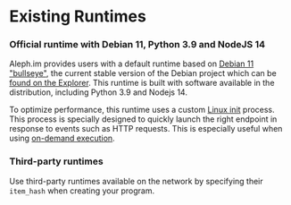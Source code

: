 # Existing Runtimes

### Official runtime with Debian 11, Python 3.9 and NodeJS 14

Aleph.im provides users with a default runtime based on [Debian 11 "bullseye"](https://wiki.debian.org/DebianBullseye),
the current stable version of the Debian project which can
be [found on the Explorer](https://explorer.aleph.im/address/ETH/0x101d8D16372dBf5f1614adaE95Ee5CCE61998Fc9/message/STORE/bd79839bf96e595a06da5ac0b6ba51dea6f7e2591bb913deccded04d831d29f4).
This runtime is built with software available in the distribution, including Python 3.9 and Nodejs 14.

To optimize performance, this runtime uses a custom [Linux init](https://en.wikipedia.org/wiki/Init) process. This
process is specially designed to quickly launch the right endpoint in response to events such as HTTP requests. This is
especially useful when using [on-demand execution](../on_demand.md).

[//]: # (Not available yet)

[//]: # (### Official minimal runtime for binaries &#40;Rust, Go, ...&#41;)

[//]: # ()

[//]: # (This official minimal runtime is designed to run Linux binaries quickly and efficiently. It is built on a minimal)

[//]: # (system, and does not include interpreters or virtual machines for popular programming languages. This makes launching)

[//]: # (binaries fast and efficient.)

### Third-party runtimes

Use third-party runtimes available on the network by specifying their `item_hash` when creating your program.
